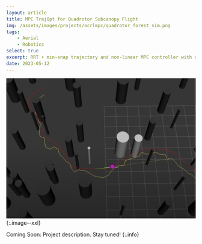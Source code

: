 ```yaml
---
layout: article
title: MPC TrajOpt for Quadrotor Subcanopy Flight
img: /assets/images/projects/ocrlmpc/quadrotor_forest_sim.png
tags: 
    - Aerial
    - Robotics
select: true
excerpt: RRT + min-snap trajectory and non-linear MPC controller with convex obstacle constraints for fast flight in forest sub-canopy.
date: 2023-05-12
---
```


![MPC trajectory through forest](/assets/images/projects/ocrlmpc/quadrotor_forest_sim.png?style=centerme){:.image--xxl}

Coming Soon: Project description. Stay tuned!
{:.info}